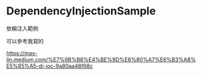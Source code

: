 # DependencyInjectionSample
依賴注入範例

可以參考我寫的

https://max-lin.medium.com/%E7%9B%B8%E4%BE%9D%E6%80%A7%E6%B3%A8%E5%85%A5-di-ioc-9a80aa48f68c
